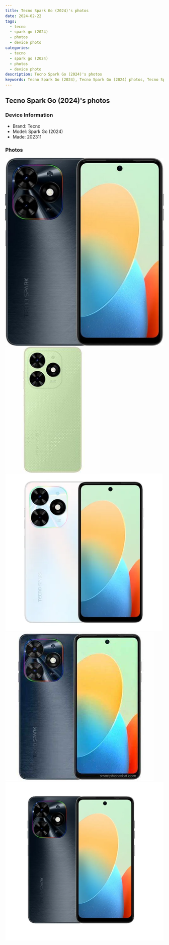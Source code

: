 ```yaml
---
title: Tecno Spark Go (2024)'s photos
date: 2024-02-22
tags: 
  - tecno
  - spark go (2024)
  - photos
  - device photo
categories: 
  - tecno
  - spark go (2024)
  - photos
  - device photo
description: Tecno Spark Go (2024)'s photos
keywords: Tecno Spark Go (2024), Tecno Spark Go (2024) photos, Tecno Spark Go (2024) device photo
---
```


## Tecno Spark Go (2024)'s photos

### Device Information

- Brand: Tecno
- Model: Spark Go (2024)
- Made: 202311

### Photos

![/images/best-assets/devices/tecno/tecno-spark-go-(2024)/1.jpg](/images/best-assets/devices/tecno/tecno-spark-go-(2024)/1.jpg)
![/images/best-assets/devices/tecno/tecno-spark-go-(2024)/2.jpg](/images/best-assets/devices/tecno/tecno-spark-go-(2024)/2.jpg)
![/images/best-assets/devices/tecno/tecno-spark-go-(2024)/3.jpg](/images/best-assets/devices/tecno/tecno-spark-go-(2024)/3.jpg)
![/images/best-assets/devices/tecno/tecno-spark-go-(2024)/4.jpg](/images/best-assets/devices/tecno/tecno-spark-go-(2024)/4.jpg)
![/images/best-assets/devices/tecno/tecno-spark-go-(2024)/5.jpg](/images/best-assets/devices/tecno/tecno-spark-go-(2024)/5.jpg)
